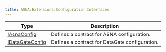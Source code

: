 ```yaml
---
title: ASNA.Extensions.Configuration Interfaces
---
```



| Type | Description |
| --- | --- |
| [IAsnaConfig](/reference/datagate/extensions-configuration/i-asna-config.html) | Defines a contract for ASNA configuration. |
| [IDataGateConfig](/reference/datagate/extensions-configuration/i-data-gate-config.html) | Defines a contract for DataGate configuration. |

